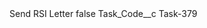 <?xml version="1.0" encoding="UTF-8"?>
<CustomMetadata xmlns="http://soap.sforce.com/2006/04/metadata" xmlns:xsi="http://www.w3.org/2001/XMLSchema-instance" xmlns:xsd="http://www.w3.org/2001/XMLSchema">
    <label>Send RSI Letter</label>
    <protected>false</protected>
    <values>
        <field>Task_Code__c</field>
        <value xsi:type="xsd:string">Task-379</value>
    </values>
</CustomMetadata>
